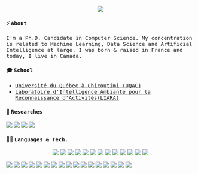 <p align="center">
  <img src="https://media.giphy.com/media/j3PkayHKs1kAPTEeoc/giphy.gif">
</p>

#### ⚡ <samp>About</samp>
<samp>I'm a Ph.D. Candidate in Computer Science. My concentration is related to Machine Learning, Data Science and Artificial Intelligence at large. I was born & raised in France and today, I live in Canada.</samp>

#### 🎓 <samp>School</samp>

* <samp>[Université du Québec à Chicoutimi (UQAC)](https://www.uqac.ca/)</samp>
* <samp>[Laboratoire d'Intelligence Ambiante pour la Reconnaissance d'Activités(LIARA)](https://liara.uqac.ca/)</samp>

#### 🔎 <samp>Researches</samp>

<p align="left">
    <a src="https://orcid.org/0000-0002-0334-6168"><img src="https://img.shields.io/badge/-ORCID-4d4d4d?style=flat-square&logo=orcid"></a> <a src="https://www.mendeley.com/profiles/florentin-thullier/"><img src="https://img.shields.io/badge/-Mendeley-4d4d4d?style=flat-square&logo=mendeley"></a> <a src="https://www.researchgate.net/profile/Florentin_Thullier"><img src="https://img.shields.io/badge/-ResearchGate-4d4d4d?style=flat-square&logo=researchgate"></a> <a src="https://scholar.google.com/citations?user=7SaWtXAAAAAJ&hl=en"><img src="https://img.shields.io/badge/-Scholar-4d4d4d?style=flat-square&logo=google%20scholar"></a>
</p>


#### 👨‍💻 <samp>Languages & Tech.</samp>

<p align="center">
  <img src="https://img.shields.io/badge/-JavaScript-4d4d4d?style=flat-square&logo=javascript"> <img src="https://img.shields.io/badge/-TypeScript-4d4d4d?style=flat-square&logo=typescript&logoColor=yellow"> <img src="https://img.shields.io/badge/-Python-4d4d4d?style=flat-square&logo=python"> <img src="https://img.shields.io/badge/-Java-4d4d4d?style=flat-square&logo=java"> <img src="https://img.shields.io/badge/-Go-4d4d4d?style=flat-square&logo=go"> <img src="https://img.shields.io/badge/-.NET-4d4d4d?style=flat-square&logo=.net"> <img src="https://img.shields.io/badge/-Bash-4d4d4d?style=flat-square&logo=linux&logoColor=fff"> <img src="https://img.shields.io/badge/-C++-4d4d4d?style=flat-square&logo=c%2B%2B"> <img src="https://img.shields.io/badge/-SQL-4d4d4d?style=flat-square&logo=mariadb&logoColor=blue"> <img src="https://img.shields.io/badge/-HTML-4d4d4d?style=flat-square&logo=html5"> <img src="https://img.shields.io/badge/-CSS-4d4d4d?style=flat-square&logo=css3&logoColor=blue"> <img src="https://img.shields.io/badge/-PHP-4d4d4d?style=flat-square&logo=php"> <img src="https://img.shields.io/badge/-LaTeX-4d4d4d?style=flat-square&logo=latex">
</p>

<p align="left">
  <img src="https://img.shields.io/badge/-Git-4d4d4d?style=flat-square&logo=git"> <img src="https://img.shields.io/badge/-Docker-4d4d4d?style=flat-square&logo=docker"> <img src="https://img.shields.io/badge/-Kubernetes-4d4d4d?style=flat-square&logo=kubernetes"> <img src="https://img.shields.io/badge/-VSCode-4d4d4d?style=flat-square&logo=visual-studio-code&logoColor=blue">
  <img src="https://img.shields.io/badge/-Node.js-4d4d4d?style=flat-square&logo=node.js&logoColor=339933"> <img src="https://img.shields.io/badge/-Sass-4d4d4d?style=flat-square&logo=sass"> <img src="https://img.shields.io/badge/-Deno-4d4d4d?style=flat-square&logo=deno"> <img src="https://img.shields.io/badge/-Redis-4d4d4d?style=flat-square&logo=redis"> <img src="https://img.shields.io/badge/-MongoDB-4d4d4d?style=flat-square&logo=mongodb"> <img src="https://img.shields.io/badge/-MariaDB-4d4d4d?style=flat-square&logo=mariadb"> <img src="https://img.shields.io/badge/-MySQL-4d4d4d?style=flat-square&logo=mysql&logoColor=fff"> <img src="https://img.shields.io/badge/-Oracle-4d4d4d?style=flat-square&logo=oracle"> <img src="https://img.shields.io/badge/-NGINX-4d4d4d?style=flat-square&logo=nginx"> <img src="https://img.shields.io/badge/-Arduino-4d4d4d?style=flat-square&logo=arduino"> <img src="https://img.shields.io/badge/-Webpack-4d4d4d?style=flat-square&logo=webpack"> <img src="https://img.shields.io/badge/-Android-4d4d4d?style=flat-square&logo=android"> <img src="https://img.shields.io/badge/-React-4d4d4d?style=flat-square&logo=react">
</p>
